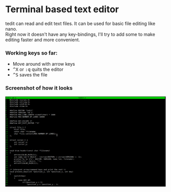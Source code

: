 # Terminal based text editor

tedit can read and edit text files. It can be used for basic file editing like nano.  
Right now it doesn't have any key-bindings, I'll try to add some to make editing faster and more convenient.

### Working keys so far:

- Move around with arrow keys
- <kbd>^X</kbd> or <kbd>:q</kbd> quits the editor
- <kbd>^S</kbd> saves the file

### Screenshot of how it looks

![alt text](https://github.com/sidou01/tedit/blob/master/tedit.png?raw=true)
